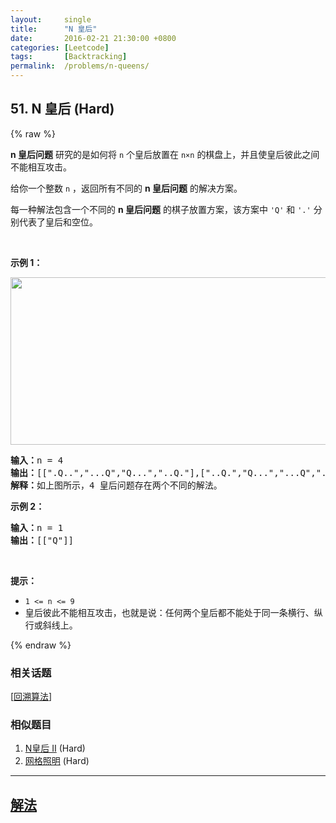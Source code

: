 ```yaml
---
layout:     single
title:      "N 皇后"
date:       2016-02-21 21:30:00 +0800
categories: [Leetcode]
tags:       [Backtracking]
permalink:  /problems/n-queens/
---
```


## 51. N 皇后 (Hard)

{% raw %}

<p><strong>n 皇后问题</strong> 研究的是如何将 <code>n</code> 个皇后放置在 <code>n×n</code> 的棋盘上，并且使皇后彼此之间不能相互攻击。</p>

<p>给你一个整数 <code>n</code> ，返回所有不同的 <strong>n<em> </em>皇后问题</strong> 的解决方案。</p>

<div class="original__bRMd">
<div>
<p>每一种解法包含一个不同的 <strong>n 皇后问题</strong> 的棋子放置方案，该方案中 <code>'Q'</code> 和 <code>'.'</code> 分别代表了皇后和空位。</p>

<p> </p>

<p><strong>示例 1：</strong></p>
<img alt="" src="https://assets.leetcode.com/uploads/2020/11/13/queens.jpg" style="width: 600px; height: 268px;" />
<pre>
<strong>输入：</strong>n = 4
<strong>输出：</strong>[[".Q..","...Q","Q...","..Q."],["..Q.","Q...","...Q",".Q.."]]
<strong>解释：</strong>如上图所示，4 皇后问题存在两个不同的解法。
</pre>

<p><strong>示例 2：</strong></p>

<pre>
<strong>输入：</strong>n = 1
<strong>输出：</strong>[["Q"]]
</pre>

<p> </p>

<p><strong>提示：</strong></p>

<ul>
	<li><code>1 <= n <= 9</code></li>
	<li>皇后彼此不能相互攻击，也就是说：任何两个皇后都不能处于同一条横行、纵行或斜线上。</li>
</ul>
</div>
</div>

{% endraw %}

### 相关话题
  [[回溯算法](https://github.com/openset/leetcode/tree/master/tag/backtracking/README.md)]

### 相似题目
  1. [N皇后 II](/problems/n-queens-ii) (Hard)
  1. [网格照明](/problems/grid-illumination) (Hard)

---

## [解法](https://github.com/openset/leetcode/tree/master/problems/n-queens)
